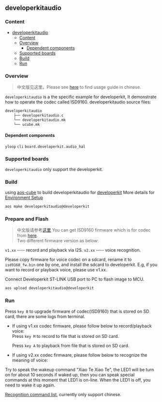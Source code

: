 ## developerkitaudio

### Content
- [developerkitaudio](#developerkitaudio)
    - [Content](#content)
    - [Overview](#overview)
        - [Dependent components](#dependent-components)
    - [Supported boards](#supported-boards)
    - [Build](#build)
    - [Run](#run)

### Overview
> 中文版见这里。Please see [here](https://github.com/Notioni/Codes/tree/master/Developer%20Kit/Codec%E5%9B%BA%E4%BB%B6) to find usage guide in chinese.  

`developerkitaudio` is a the specific example for developerkit, It demonstrate how to operate the codec called ISD9160. developerkitaudio source files:

```sh
developerkitaudio
    ├── developerkitaudio.c
    └── developerkitaudio.mk
    └── ucube.mk
```

#### Dependent components

`yloop`  `cli` `board.developerkit.audio_hal`

### Supported boards

`developerkitaudio` only support the developerkit.

### Build

using [aos-cube](https://github.com/alibaba/AliOS-Things/wiki/AliOS-Things-uCube) to build developerkitaudio for [developerkit](../../board/developerkit/README.md)
More details for [Environment Setup](https://linkdevelop.aliyun.com/device-doc#dev-prepare.html)  

```sh
aos make developerkitaudio@developerkit
```

### Prepare and Flash
> 中文版请参考[这里](https://github.com/Notioni/Codes/tree/master/Developer%20Kit/Codec%E5%9B%BA%E4%BB%B6#%E6%93%8D%E4%BD%9C%E6%AD%A5%E9%AA%A4)
 You can get ISD9160 firmware which is for codec from [here](https://github.com/Notioni/Codes/tree/master/Developer%20Kit/Codec%E5%9B%BA%E4%BB%B6/ISD9160_FW_2018.10.26).   
 Two different firmware version as below:

`v1.xx` ---- record and playback via I2S.
`v2.xx` ---- voice recognition.

Please copy firmware for voice codec on a sdcard, rename it to `isd9160_fw.bin` one by one, and install the sdcard to developerkit.
E.g, if you want to record or playback voice, please use v1.xx.

Connect Developerkit ST-LINK USB port to PC to flash image to MCU.
```sh
aos upload developerkitaudio@developerkit
```

### Run

Press `key B` to upgrade firmware of codec(ISD9160) that is stored on SD card, there are some logs from terminal.

* If using v1.xx codec firmware, please follow below to record/playback voice:  
  Press `key M` to record to file that is stored on SD card.     
   
  Press `key A` to playback from file that is stored on SD card. 
 
* If using v2.xx codec firmware, please follow below to recognize the meaning of voice: 

Try to speak the wakeup command "Xiao Te Xiao Te", the LED1 will be turn on for about 10 seconds if waked up, then you can speak special commands at this moment that LED1 is on-line.
When the LED1 is off, you need to wake it up again.

[Recognition command list](https://github.com/Notioni/Codes/tree/master/Developer%20Kit/Codec%E5%9B%BA%E4%BB%B6#version-update-record), currently only support chinese.
